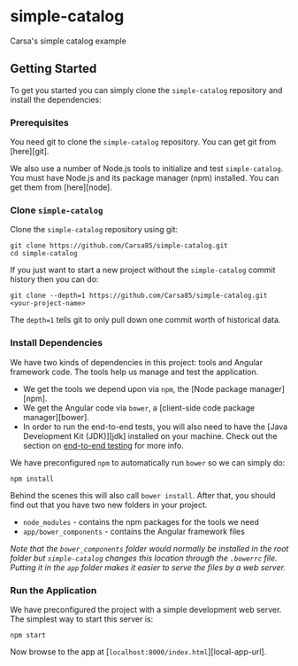 # simple-catalog
Carsa's simple catalog example 

## Getting Started

To get you started you can simply clone the `simple-catalog` repository and install the dependencies:

### Prerequisites

You need git to clone the `simple-catalog` repository. You can get git from [here][git].

We also use a number of Node.js tools to initialize and test `simple-catalog`. You must have Node.js
and its package manager (npm) installed. You can get them from [here][node].

### Clone `simple-catalog`

Clone the `simple-catalog` repository using git:

```
git clone https://github.com/Carsa85/simple-catalog.git
cd simple-catalog
```

If you just want to start a new project without the `simple-catalog` commit history then you can do:

```
git clone --depth=1 https://github.com/Carsa85/simple-catalog.git <your-project-name>
```

The `depth=1` tells git to only pull down one commit worth of historical data.

### Install Dependencies

We have two kinds of dependencies in this project: tools and Angular framework code. The tools help
us manage and test the application.

* We get the tools we depend upon via `npm`, the [Node package manager][npm].
* We get the Angular code via `bower`, a [client-side code package manager][bower].
* In order to run the end-to-end tests, you will also need to have the
  [Java Development Kit (JDK)][jdk] installed on your machine. Check out the section on
  [end-to-end testing](#e2e-testing) for more info.

We have preconfigured `npm` to automatically run `bower` so we can simply do:

```
npm install
```

Behind the scenes this will also call `bower install`. After that, you should find out that you have
two new folders in your project.

* `node_modules` - contains the npm packages for the tools we need
* `app/bower_components` - contains the Angular framework files

*Note that the `bower_components` folder would normally be installed in the root folder but
`simple-catalog` changes this location through the `.bowerrc` file. Putting it in the `app` folder
makes it easier to serve the files by a web server.*

### Run the Application

We have preconfigured the project with a simple development web server. The simplest way to start
this server is:

```
npm start
```

Now browse to the app at [`localhost:8000/index.html`][local-app-url].